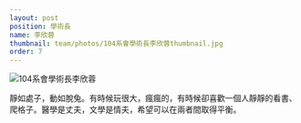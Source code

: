 ```yaml
---
layout: post
position: 學術長
name: 李欣蓉
thumbnail: team/photos/104系會學術長李欣蓉thumbnail.jpg
order: 7
---
```

![104系會學術長李欣蓉](photos/104系會學術長李欣蓉full.jpg)

靜如處子，動如脫兔。有時候玩很大，瘋瘋的，有時候卻喜歡一個人靜靜的看書、爬格子。醫學是丈夫，文學是情夫，希望可以在兩者間取得平衡。
